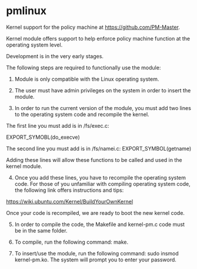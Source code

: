 # pmlinux

Kernel support for the policy machine at https://github.com/PM-Master.

Kernel module offers support to help enforce policy machine function at the operating system level.

Development is in the very early stages.

The following steps are required to functionally use the module:

 1) Module is only compatible with the Linux operating system.

 2) The user must have admin privileges on the system in order to insert the module.

 3) In order to run the current version of the module, you must add two lines to the operating system code and recompile the kernel.

The first line you must add is in /fs/exec.c:

EXPORT_SYMOBL(do_execve)

The second line you must add is in /fs/namei.c:
EXPORT_SYMBOL(getname)

Adding these lines will allow these functions to be called and used in the kernel module.

4) Once you add these lines, you have to recompile the operating system code.
For those of you unfamiliar with compiling operating system code, the following link offers instructions and tips:

https://wiki.ubuntu.com/Kernel/BuildYourOwnKernel

Once your code is recompiled, we are ready to boot the new kernel code.

5) In order to compile the code, the Makefile and kernel-pm.c code must be in the same folder.

6) To compile, run the following command: make.

7) To insert/use the module, run the following command: sudo insmod kernel-pm.ko. The system will prompt you to enter your password.
